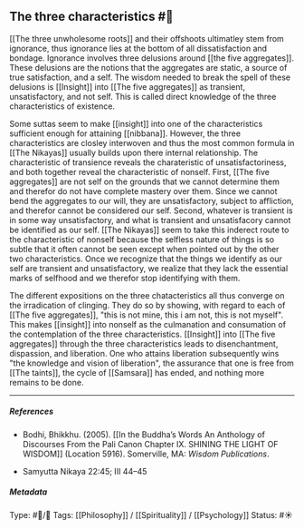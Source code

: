 ## The three characteristics  #🧠 

[[The three unwholesome roots]] and their offshoots ultimatley stem from ignorance, thus ignorance lies at the bottom of all dissatisfaction and bondage. Ignorance involves three delusions around [[the five aggregates]]. These delusions are the notions that the aggregates are static, a source of true satisfaction, and a self. The wisdom needed to break the spell of these delusions is [[Insight]] into [[The five aggregates]] as transient, unsatisfactory, and not self. This is called direct knowledge of the three characteristics of existence.

Some suttas seem to make [[insight]] into one of the characteristics sufficient enough for attaining [[nibbana]]. However, the three characteristics are closley interwoven and thus the most common formula in [[The Nikayas]] usually builds upon there internal relationship. The characteristic of transience reveals the charateristic of unsatisfactoriness, and both together reveal the characteristic of nonself. First, [[The five aggregates]] are not self on the grounds that we cannot determine them and therefor do not have complete mastery over them. Since we cannot bend the aggregates to our will, they are unsatisfactory, subject to affliction, and therefor cannot be considered our self. Second, whatever is transient is in some way unsatisfactory, and what is transient and unsatisfacory cannot be identified as our self. [[The Nikayas]] seem to take this inderect route to the characteristic of nonself because the selfless nature of things is so subtle that it often cannot be seen except when pointed out by the other two characteristics. Once we recognize that the things we identify as our self are transient and unsatisfactory, we realize that they lack the essential marks of selfhood and we therefor stop identifying with them. 

The different expositions on the three chatacteristics all thus converge on the irradication of clinging. They do so by showing, with regard to each of [[The five aggregates]], "this is not mine, this i am not, this is not myself". This makes [[insight]] into nonself as the culmanation and consumation of the contemplation of the three characteristics. [[Insight]] into [[The five aggregates]] through the three characteristics leads to disenchantment, dispassion, and liberation. One who attains liberation subsequently wins "the knowledge and vision of liberation", the assurance that one is free from [[The taints]], the cycle of [[Samsara]] has ended, and nothing more remains to be done.

___

##### References

- Bodhi, Bhikkhu. (2005). [[In the Buddha’s Words An Anthology of Discourses From the Pali Canon Chapter IX. SHINING THE LIGHT OF WISDOM]] (Location 5916). Somerville, MA: _Wisdom Publications_.

- Samyutta Nikaya 22:45; III 44–45

##### Metadata
Type: #🔵/🔵 
Tags: [[Philosophy]] / [[Spirituality]] / [[Psychology]] 
Status: #☀️ 
